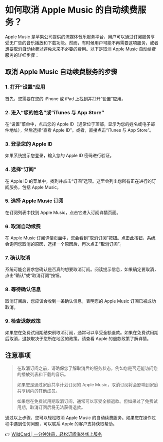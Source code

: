 # 如何取消 Apple Music 的自动续费服务？

Apple Music 是苹果公司提供的流媒体音乐服务平台，用户可以通过订阅服务享受无广告的音乐播放和下载功能。然而，有时候用户可能不再需要这项服务，或者想要取消自动续费以避免未来不必要的费用。以下是取消 Apple Music 自动续费服务的详细步骤：

## 取消 Apple Music 自动续费服务的步骤

### 1. 打开“设置”应用

首先，您需要在您的 iPhone 或 iPad 上找到并打开“设置”应用。

### 2. 进入“您的姓名”或“iTunes 与 App Store”

在“设置”菜单中，点击您的 Apple ID（通常位于顶部，显示为您的姓名或电子邮件地址），然后选择“查看 Apple ID”。或者，直接点击“iTunes 与 App Store”。

### 3. 登录您的 Apple ID

如果系统提示您登录，输入您的 Apple ID 密码进行验证。

### 4. 选择“订阅”

在 Apple ID 的菜单中，找到并点击“订阅”选项。这里会列出您所有正在进行的订阅服务，包括 Apple Music。

### 5. 选择 Apple Music 订阅

在订阅列表中找到 Apple Music，点击它进入订阅详情页面。

### 6. 取消自动续费

在 Apple Music 订阅详情页面中，您会看到“取消订阅”按钮。点击此按钮，系统会询问您取消的原因，选择一个原因后，再次点击“取消订阅”。

### 7. 确认取消

系统可能会要求您确认是否真的想要取消订阅。阅读提示信息，如果确定要取消，点击“确认”或“取消订阅”按钮。

### 8. 等待确认信息

取消订阅后，您应该会收到一条确认信息，表明您的 Apple Music 订阅已被成功取消。

### 9. 检查退款政策

如果您在免费试用期结束前取消订阅，通常可以享受全额退款。如果在免费试用期后取消，退款取决于您所在地区的政策。请查看 Apple 的退款政策了解详情。

## 注意事项

> 在取消订阅之前，请确保您了解取消后的服务状态，例如您是否还能访问您的播放列表和下载的音乐。
> 
> 如果您是通过家庭共享计划订阅的 Apple Music，取消订阅将会影响到家庭共享组内的其他成员。
> 
> 如果您在免费试用期取消订阅，通常可以享受全额退款。但如果过了免费试用期，取消订阅后将无法获得退款。

通过以上步骤，您可以轻松取消 Apple Music 的自动续费服务。如果您在操作过程中遇到任何问题，可以联系 Apple 的客户支持获取帮助。

👉 [WildCard | 一分钟注册，轻松订阅海外线上服务](https://bbtdd.com/WildCard)